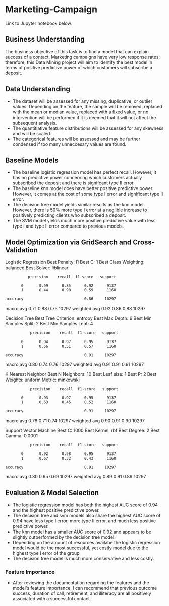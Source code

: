 # Marketing-Campaign

Link to Jupyter notebook below:


## Business Understanding

The business objective of this task is to find a model that can explain success of a contact. Marketing campaigns have very low response rates; therefore, this Data Mining project will aim to identify the best model in terms of positive predictive power of which customers will subscribe a deposit.

## Data Understanding

- The dataset will be assessed for any missing, duplicative, or outlier values. Depending on the feature, the sample will be removed, replaced with the mean or median value, replaced with a fixed value, or no intervention will be performed if it is deemed that it will not affect the subsequent analysis.
- The quantitiative feature distributions will be assessed for any skewness and will be scaled.
- The categorical features will be assessed and may be further condensed if too many unneccesary values are found.

## Baseline Models

- The baseline logistic regression model has perfect recall. However, it has no predictive power concerning which customers actually subscribed the deposit and there is signifcant type II error.
- The baseline knn model does have better positive predictive power. However, it comes at the cost of some type I error and significant type II error.
- The decision tree model yields similar results as the knn model. However, there is 50% more type I error at a neglible increase to positively predicting clients who subscribed a deposit.
- The SVM model yields much more positive predictive value with less type I and type II error compared to previous models.

## Model Optimization via GridSearch and Cross-Validation

Logistic Regression
Best Penalty: l1
Best C: 1
Best Class Weighting: balanced
Best Solver: liblinear

              precision    recall  f1-score   support

           0       0.99      0.85      0.92      9137
           1       0.44      0.90      0.59      1160

    accuracy                           0.86     10297
   macro avg       0.71      0.88      0.75     10297
weighted avg       0.92      0.86      0.88     10297

Decision Tree
Best Tree Criterion: entropy
Best Max Depth: 6
Best Min Samples Split: 2
Best Min Samples Leaf: 4

               precision    recall  f1-score   support

           0       0.94      0.97      0.95      9137
           1       0.66      0.51      0.57      1160

    accuracy                           0.91     10297
   macro avg       0.80      0.74      0.76     10297
weighted avg       0.91      0.91      0.91     10297

K Nearest Neighbor
Best N Neighbors: 10
Best Leaf size: 1
Best P: 2
Best Weights: uniform
Metric: minkowski

               precision    recall  f1-score   support

           0       0.93      0.97      0.95      9137
           1       0.63      0.45      0.52      1160

    accuracy                           0.91     10297
   macro avg       0.78      0.71      0.74     10297
weighted avg       0.90      0.91      0.90     10297

Support Vector Machine
Best C: 1000
Best Kernel: rbf
Best Degree: 2
Best Gamma: 0.0001

               precision    recall  f1-score   support

           0       0.92      0.98      0.95      9137
           1       0.67      0.32      0.43      1160

    accuracy                           0.91     10297
   macro avg       0.80      0.65      0.69     10297
weighted avg       0.89      0.91      0.89     10297


## Evaluation & Model Selection

- The logistic regression model has both the highest AUC score of 0.94 and the highest positive predictive power.
- The decision tree and svm models also share the highest AUC score of 0.94 have less type I error, more type II error, and much less positive predictive power.
- The knn model has a smaller AUC score of 0.92 and appears to be slightly outperformed by the decision tree model.
- Depending on the amount of resources availabe the logistic regression model would be the most successful, yet costly model due to the highest type I error of the group
- The decision tree model is much more conservative and less costly.

### Feature Importance

 - After reviewing the documentation regarding the features and the model's feature importance, I can recommend that previous outcome success, duration of call, retirement, and illiteracy are all positively associated with a successful contact.
